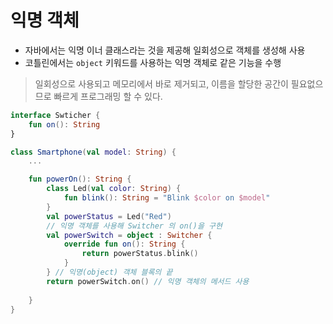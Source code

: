 # 익명 객체

- 자바에서는 익명 이너 클래스라는 것을 제공해 일회성으로 객체를 생성해 사용
- 코틀린에서는 `object` 키워드를 사용하는 익명 객체로 같은 기능을 수행

> 일회성으로 사용되고 메모리에서 바로 제거되고, 이름을 할당한 공간이 필요없으므로 빠르게 프로그래밍 할 수 있다.

```kotlin
interface Swticher {
    fun on(): String
}

class Smartphone(val model: String) {
    ...

    fun powerOn(): String {
        class Led(val color: String) { 
            fun blink(): String = "Blink $color on $model"
        }
        val powerStatus = Led("Red")
        // 익명 객체를 사용해 Switcher 의 on()을 구현
        val powerSwitch = object : Switcher {
            override fun on(): String {
                return powerStatus.blink()
            }
        } // 익명(object) 객체 블록의 끝
        return powerSwitch.on() // 익명 객체의 메서드 사용
        
    } 
}
```